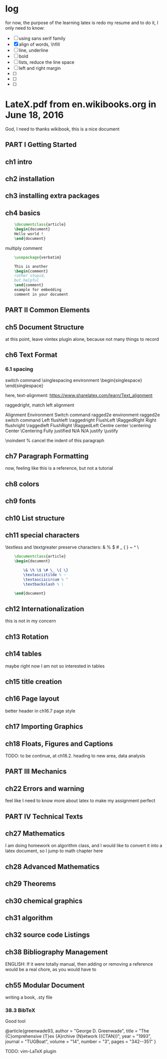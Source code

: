log
================================================================================
for now, the purpose of the learning latex is redo my resume
and to do it, I only need to know:
- [ ] using sans serif family
- [x] align of words, \hfill
- [ ] line, underline
- [ ] bold
- [ ] lists, reduce the line space
- [ ] left and right margin
- [ ]
- [ ]
- [ ]

LateX.pdf from en.wikibooks.org in June 18, 2016
================================================================================

God, I need to thanks wikibook, this is a nice document

PART I Getting Started
--------------------------------------------------------------------------------

ch1 intro
--------------------------------------------------------------------------------

ch2 installation
--------------------------------------------------------------------------------

ch3 installing extra packages
--------------------------------------------------------------------------------

ch4 basics
--------------------------------------------------------------------------------

```tex
    \documentclass{article}
    \begin{document}
    Hello world !
    \end{document}
```

multiply comment
```tex
    \usepackage{verbatim}

    This is another
    \begin{comment}
    rather stupid,
    but helpful
    \end{comment}
    example for embedding
    comment in your document
```

PART II Common Elements
--------------------------------------------------------------------------------

ch5 Document Structure
--------------------------------------------------------------------------------

at this point, leave vimtex plugin alone, because not many things to record

ch6 Text Format
--------------------------------------------------------------------------------

### 6.1 spacing
switch command \singlespacing
environment \begin{singlespace} \end{singlespace}

here, text-alignment: https://www.sharelatex.com/learn/Text_alignment

raggedright, match left alignment

Alignment    Environment    Switch command      ragged2e environment    ragged2e switch command
Left         flushleft      \raggedright        FlushLeft               \RaggedRight
Right        flushright     \raggedleft         FlushRight              \RaggedLeft
Centre       center         \centering          Center                  \Centering
Fully justified  N/A        N/A                 justify                 \justify

\noindent % cancel the indent of this paragraph

ch7 Paragraph Formatting
--------------------------------------------------------------------------------

now, feeling like this is a reference, but not a tutorial

ch8 colors
--------------------------------------------------------------------------------

ch9 fonts
--------------------------------------------------------------------------------

ch10 List structure
--------------------------------------------------------------------------------

ch11 special characters
--------------------------------------------------------------------------------

\textless and \textgreater
preserve characters: & % $ # _ { } ~ ^ \
```latex
    \documentclass{article}
    \begin{document}

        \& \% \$ \# \_ \{ \}
        \textasciitilde % ~
        \textasciicircum % ^
        \textbackslash % \

    \end{document}
```

ch12 Internationalization
--------------------------------------------------------------------------------
this is not in my concern

ch13 Rotation
--------------------------------------------------------------------------------

ch14 tables
--------------------------------------------------------------------------------
maybe right now I am not so interested in tables

ch15 title creation
--------------------------------------------------------------------------------

ch16 Page layout
--------------------------------------------------------------------------------
better header in ch16.7 page style

ch17 Importing Graphics
--------------------------------------------------------------------------------

ch18 Floats, Figures and Captions
--------------------------------------------------------------------------------
TODO: to be continue, at ch18.2. heading to new area, data analysis

PART III Mechanics
--------------------------------------------------------------------------------

ch22 Errors and warning
--------------------------------------------------------------------------------
feel like I need to know more about latex to make my assignment perfect

PART IV Technical Texts
--------------------------------------------------------------------------------

ch27 Mathematics
--------------------------------------------------------------------------------
I am doing homework on algorithm class, and I would like to convert it into a latex document, so I jump to math chapter here

ch28 Advanced Mathematics
--------------------------------------------------------------------------------

ch29 Theorems
--------------------------------------------------------------------------------

ch30 chemical graphics
--------------------------------------------------------------------------------

ch31 algorithm
--------------------------------------------------------------------------------

ch32 source code Listings
--------------------------------------------------------------------------------

ch38 Bibliography Management
--------------------------------------------------------------------------------

ENGLISH: If it were totally manual, then adding or removing a reference would be a real chore, as you would have to

ch55 Modular Document
--------------------------------------------------------------------------------
writing a book, .sty file

### 38.3 BibTeX

Good tool

@article{greenwade93,
    author = "George D. Greenwade",
    title = "The {C}omprehensive {T}ex {A}rchive {N}etwork ({CTAN})",
    year = "1993",
    journal = "TUGBoat",
    volume  = "14",
    number  = "3",
    pages   = "342--351"
}

TODO: vim-LaTeX plugin
